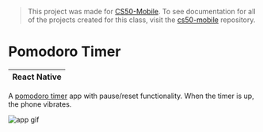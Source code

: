 > This project was made for [CS50-Mobile](https://cs50.github.io/mobile/). To see documentation for all of the projects created for this class, visit the [cs50-mobile](https://github.com/dillon/cs50-mobile) repository.


# Pomodoro Timer
| React Native|
|--|

A [pomodoro timer](https://en.wikipedia.org/wiki/Pomodoro_Technique) app with pause/reset functionality. When the timer is up, the phone vibrates.

![app gif](https://github.com/dillon/cs50-mobile-projects/blob/master/project1/timer.gif?raw=true)
